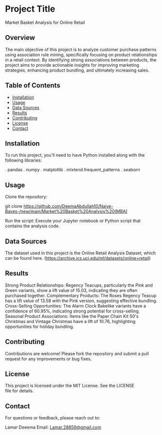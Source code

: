 # Project Title
Market Basket Analysis for Online Retail

## Overview
The main objective of this project is to analyze customer purchase patterns using association rule mining, specifically focusing on product relationships in a retail context. By identifying strong associations between products, the project aims to provide actionable insights for improving marketing strategies, enhancing product bundling, and ultimately increasing sales.
## Table of Contents

- [Installation](#installation)
- [Usage](#usage)
- [Data Sources](#data-sources)
- [Results](#results)
- [Contributing](#contributing)
- [License](#license)
- [Contact](#contact)



## Installation

To run this project, you'll need to have Python installed along with the following libraries:

. pandas
. numpy
. matplotlib
. mlxtend.frequent_patterns
. seaborn

## Usage
Clone the repository:

git clone https://github.com/DeemaAbdullah10/Naive-Bayes-/new/main/Market%20Basket%20Analysis%20(MBA)

Run the script: Execute your Jupyter notebook or Python script that contains the analysis code.
## Data Sources
The dataset used in this project is the Online Retail Analysis Dataset, which can be found here.
(https://archive.ics.uci.edu/ml/datasets/online+retail)

## Results
Strong Product Relationships: Regency Teacups, particularly the Pink and Green variants, show a lift value of 15.03, indicating they are often purchased together.
Complementary Products: The Roses Regency Teacup has a lift value of 13.58 with the Pink version, suggesting effective bundling.
Cross-Selling Opportunities: The Alarm Clock Bakelike variants have a confidence of 60.95%, indicating strong potential for cross-selling.
Seasonal Product Associations: Items like the Paper Chain Kit 50's Christmas and Vintage Christmas have a lift of 10.76, highlighting opportunities for holiday bundling.

 ## Contributing
 Contributions are welcome! Please fork the repository and submit a pull request for any improvements or bug fixes.

## License
This project is licensed under the MIT License. See the LICENSE file for details.
## Contact
For questions or feedback, please reach out to:

Lamar Deeema Email: Lamar.28859@gmail.com 
